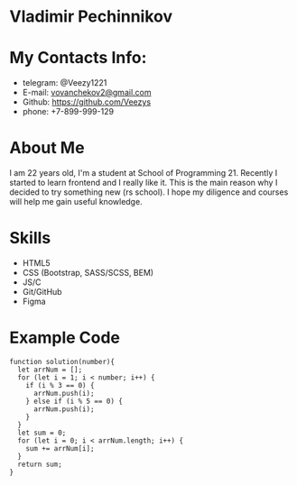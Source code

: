 # Vladimir Pechinnikov
# My Contacts Info:
* telegram: @Veezy1221
* E-mail: vovanchekov2@gmail.com
* Github: https://github.com/Veezys
* phone: +7-899-999-129
# About Me 
I am 22 years old, I'm a student at School of Programming 21. Recently I started to learn frontend and I really like it. This is the main reason why I decided to try something new (rs school). I hope my diligence and courses will help me gain useful knowledge.
# Skills 
* HTML5
* CSS (Bootstrap, SASS/SCSS, BEM)
* JS/C
* Git/GitHub
* Figma
# Example Code 
```
function solution(number){
  let arrNum = [];
  for (let i = 1; i < number; i++) {
    if (i % 3 == 0) {
      arrNum.push(i);
    } else if (i % 5 == 0) {
      arrNum.push(i);
    }
  }
  let sum = 0;
  for (let i = 0; i < arrNum.length; i++) {
    sum += arrNum[i];
  }
  return sum;
}

```
